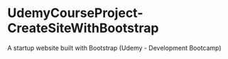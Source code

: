# UdemyCourseProject-CreateSiteWithBootstrap
A startup website built with Bootstrap (Udemy - Development Bootcamp)
